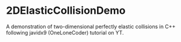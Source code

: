 # 2DElasticCollisionDemo

A demonstration of two-dimensional perfectly elastic collisions in C++ following javidx9 (OneLoneCoder) tutorial on YT.
